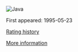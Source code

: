 ![Java](https://www.tiobe.com/wp-content/themes/tiobe/tiobe-index/images/Java.png)

First appeared: 1995-05-23

[Rating history](https://www.tiobe.com/tiobe-index/java/)

[More information](https://en.wikipedia.org/wiki/Java_(programming_language))

